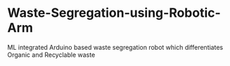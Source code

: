 # Waste-Segregation-using-Robotic-Arm
ML integrated Arduino based waste segregation robot which differentiates Organic and Recyclable waste
